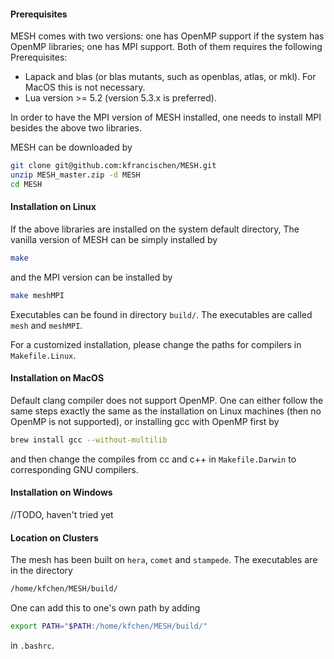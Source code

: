 #### Prerequisites
MESH comes with two versions: one has OpenMP support if the system has OpenMP libraries; one has MPI support. Both of them requires the following Prerequisites:

* Lapack and blas (or blas mutants, such as openblas, atlas, or mkl). For MacOS this is not necessary.
* Lua version >= 5.2 (version 5.3.x is preferred).

In order to have the MPI version of MESH installed, one needs to install MPI besides the above two libraries.

MESH can be downloaded by
```bash
git clone git@github.com:kfrancischen/MESH.git
unzip MESH_master.zip -d MESH
cd MESH
```

#### Installation on Linux

If the above libraries are installed on the system default directory, The vanilla version of MESH can be simply installed by
```bash
make
```

and the MPI version can be installed by
```bash
make meshMPI
```

Executables can be found in directory `build/`. The executables are called `mesh` and `meshMPI`.

For a customized installation, please change the paths for compilers in `Makefile.Linux`.

#### Installation on MacOS
Default clang compiler does not support OpenMP. One can either follow the same steps exactly the same as the installation on Linux machines (then no OpenMP is not supported), or installing gcc with OpenMP first by
```bash
brew install gcc --without-multilib
```

and then change the compiles from cc and c++ in `Makefile.Darwin` to corresponding GNU compilers.

#### Installation on Windows
//TODO, haven't tried yet

#### Location on Clusters
The mesh has been built on `hera`, `comet` and `stampede`. The executables are in the directory
```bash
/home/kfchen/MESH/build/
```

One can add this to one's own path by adding
```bash
export PATH="$PATH:/home/kfchen/MESH/build/"
```
in `.bashrc`.
